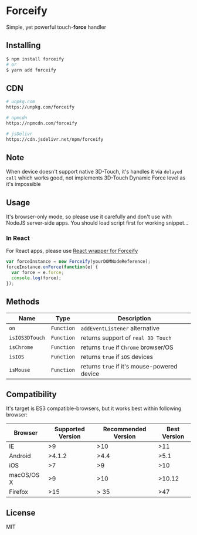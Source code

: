 # Forceify

Simple, yet powerful touch-**force** handler

## Installing

```bash
$ npm install forceify
# or
$ yarn add forceify
```

## CDN

```bash
# unpkg.com
https://unpkg.com/forceify

# npmcdn
https://npmcdn.com/forceify

# jsDelivr
https://cdn.jsdelivr.net/npm/forceify
```

## Note

When device doesn't support native 3D-Touch, it's handles it via `delayed call` which works good, not implements 3D-Touch Dynamic Force level as it's impossible

## Usage

It's browser-only mode, so please use it carefully and don't use with NodeJS server-side apps.
You should load script first for working snippet...

### In React

For React apps, please use [React wrapper for Forceify](https://www.npmjs.com/package/react-forceify)

```javascript
var forceInstance = new Forceify(yourDOMNodeReference);
forceInstance.onForce(function(e) {
  var force = e.force;
  console.log(force);
});
```

## Methods

| Name           | Type       | Description                                 |
| -------------- | ---------- | ------------------------------------------- |
| `on`           | `Function` | `addEventListener` alternative              |
| `isIOS3DTouch` | `Function` | returns support of `real 3D Touch`          |
| `isChrome`     | `Function` | returns `true` if `Chrome` browser/OS       |
| `isIOS`        | `Function` | returns `true` if `iOS` devices             |
| `isMouse`      | `Function` | returns `true` if it's mouse-powered device |

## Compatibility

It's target is ES3 compatible-browsers, but it works best within following browser:

| Browser    | Supported Version | Recommended Version | Best Version |
| ---------- | ----------------- | ------------------- | ------------ |
| IE         | >9                | >10                 | >11          |
| Android    | >4.1.2            | >4.4                | >5.1         |
| iOS        | >7                | >9                  | >10          |
| macOS/OS X | >9                | >10                 | >10.12       |
| Firefox    | >15               | > 35                | >47          |

## License

MIT
